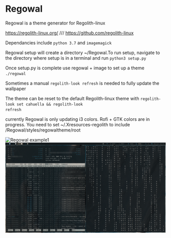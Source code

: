 # Regowal

Regowal is a theme generator for Regolith-linux

https://regolith-linux.org/ /// https://github.com/regolith-linux

Dependancies include <code>python 3.7</code> and <code>imagemagick</code>

Regowal setup will create a directory ~/Regowal.To run setup, navigate to the directory where setup is in a terminal and run
<code>python3 setup.py</code>

Once setup.py is complete use regowal + image to set up a theme
<code>./regowal <full path to img></code>

Sometimes a manual <code>regolith-look refresh</code> is needed to fully update the wallpaper

The theme can be reset to the default Regolith-linux theme with
<code>regolith-look set cahuella && regolith-look refresh</code>

currently Regowal is only updating i3 colors. Rofi + GTK colors are in progress. You need to set ~/.Xresources-regolith to include /Regowal/styles/regowaltheme/root

![Regowal example1](Desktop.png)
![Regowal example2](Desktop1.png)
